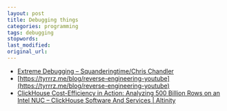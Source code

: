 ```yaml
---
layout: post
title: Debugging things
categories: programming
tags: debugging
stopwords:
last_modified:
original_url:
---
```


* [Extreme Debugging – Squanderingtime/Chris Chandler](https://squanderingti.me/blog/2020/10/28/extreme-debugging.html)
* [https://tyrrrz.me/blog/reverse-engineering-youtube](https://tyrrrz.me/blog/reverse-engineering-youtube)
* [ClickHouse Cost-Efficiency in Action: Analyzing 500 Billion Rows on an Intel NUC – ClickHouse Software And Services | Altinity](https://altinity.com/blog/2020/1/1/clickhouse-cost-efficiency-in-action-analyzing-500-billion-rows-on-an-intel-nuc)
